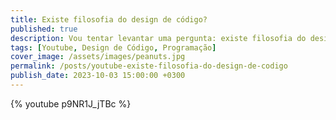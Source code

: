 ```yaml
---
title: Existe filosofia do design de código?
published: true
description: Vou tentar levantar uma pergunta: existe filosofia do design de código? Para responder essa pergunta eu defino o que é filosofia, depois o que é design de código e por fim parto para revisitar a definição de complexidade, módulos e camadas.
tags: [Youtube, Design de Código, Programação]
cover_image: /assets/images/peanuts.jpg
permalink: /posts/youtube-existe-filosofia-do-design-de-codigo
publish_date: 2023-10-03 15:00:00 +0300
---
```



{% youtube p9NR1J_jTBc %}